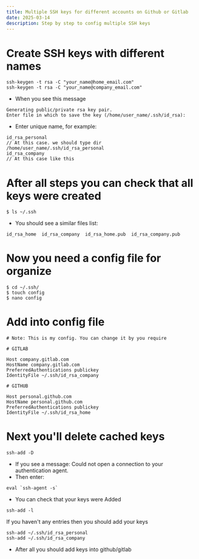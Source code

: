 ```yaml
---
title: Multiple SSH keys for different accounts on Github or Gitlab
date: 2025-03-14
description: Step by step to config multiple SSH keys
---
```


# Create SSH keys with different names

```
ssh-keygen -t rsa -C "your_name@home_email.com"
ssh-keygen -t rsa -C "your_name@company_email.com"
```

- When you see this message

```
Generating public/private rsa key pair.
Enter file in which to save the key (/home/user_name/.ssh/id_rsa):
```

- Enter unique name, for example:

```
id_rsa_personal
// At this case. we should type dir /home/user_name/.ssh/id_rsa_personal
id_rsa_company
// At this case like this
```

# After all steps you can check that all keys were created

```
$ ls ~/.ssh
```

- You should see a similar files list:

```
id_rsa_home  id_rsa_company  id_rsa_home.pub  id_rsa_company.pub
```

# Now you need a config file for organize

```
$ cd ~/.ssh/
$ touch config
$ nano config
```

# Add into config file

```
# Note: This is my config. You can change it by you require

# GITLAB

Host company.gitlab.com
HostName company.gitlab.com
PreferredAuthentications publickey
IdentityFile ~/.ssh/id_rsa_company

# GITHUB

Host personal.github.com
HostName personal.github.com
PreferredAuthentications publickey
IdentityFile ~/.ssh/id_rsa_home
```

# Next you'll delete cached keys

```
ssh-add -D
```

- If you see a message: Could not open a connection to your authentication agent.
- Then enter:

```
eval `ssh-agent -s`
```

- You can check that your keys were Added

```
ssh-add -l
```

If you haven't any entries then you should add your keys

```
ssh-add ~/.ssh/id_rsa_personal
ssh-add ~/.ssh/id_rsa_company
```

- After all you should add keys into github/gitlab
